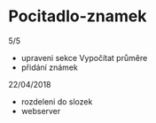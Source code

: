 # Pocitadlo-znamek

5/5
- upraveni sekce Vypočítat průměre
- přidání známek

22/04/2018

- rozdeleni do slozek
- webserver
